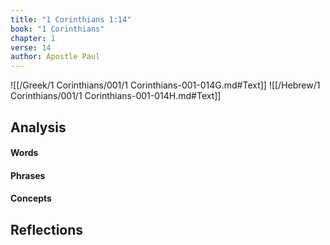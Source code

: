 ```yaml
---
title: "1 Corinthians 1:14"
book: "1 Corinthians"
chapter: 1
verse: 14
author: Apostle Paul
---
```

![[/Greek/1 Corinthians/001/1 Corinthians-001-014G.md#Text]]
![[/Hebrew/1 Corinthians/001/1 Corinthians-001-014H.md#Text]]

## Analysis

#### Words

#### Phrases

#### Concepts

## Reflections
